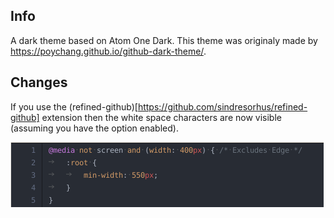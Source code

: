 ## Info
A dark theme based on Atom One Dark. This theme was originaly made by
https://poychang.github.io/github-dark-theme/.

## Changes
If you use the (refined-github)[https://github.com/sindresorhus/refined-github]
extension then the white space characters are now visible (assuming you have
the option enabled).

![](res/example.png)
